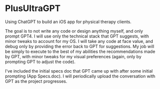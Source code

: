 # PlusUltraGPT
Using ChatGPT to build an iOS app for physical therapy clients. 

The goal is to not write any code or design anything myself, and only prompt GPT4. I will use only the technical stack that GPT suggests, with minor tweaks to account for my OS. I will take any code at face value, and debug only by providing the error back to GPT for suggestions. My job will be simply to execute to the best of my abilities the recommendations made by GPT, with minor tweaks for my visual preferences (again, only by prompting GPT to adjust the code).

I've included the initial specs doc that GPT came up with after some initial prompting (App Specs.doc). I will periodically upload the conversation with GPT as the project progresses.


